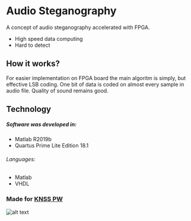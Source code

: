 # Audio Steganography

A concept of audio steganography accelerated with FPGA.

  - High speed data computing
  - Hard to detect

## How it works?
For easier implementation on FPGA board the main algoritm is simply, but effective LSB coding.
One bit of data is coded on almost every sample in audio file. Quality of sound remains good.
## Technology
##### Software was developed in:
 - Matlab R2019b
 - Quartus Prime Lite Edition 18.1

###### Languages:
- Matlab
- VHDL

### Made for [KNSS PW](www.knss.pl)
![alt text](https://knss.pl/img/logo/400.png "Logo KNSS")
